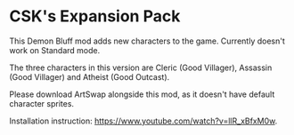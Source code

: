 # CSK's Expansion Pack

This Demon Bluff mod adds new characters to the game. Currently doesn't work on Standard mode.

The three characters in this version are Cleric (Good Villager), Assassin (Good Villager) and Atheist (Good Outcast).

Please download ArtSwap alongside this mod, as it doesn't have default character sprites.

Installation instruction: https://www.youtube.com/watch?v=llR_xBfxM0w.

